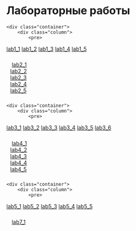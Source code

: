 <!DOCTYPE html>
<html lang="ru">
    
<head>
    <meta charset="UTF-8">
    <meta name="viewport" content="width=device-width, initial-scale=1.0">
    <title>Лабораторные работы</title>
    <style>
        .container {
            display: flex;
            flex-wrap: wrap;
        }
        .column {
            flex: 1;
            min-width: 250px;
            padding: 10px;
        }
        pre {
            margin: 0;
            font-family: inherit;
            white-space: pre-wrap;
        }
    </style>
</head>
<body>
    <h1>Лабораторные работы</h1>
    
    <div class="container">
        <div class="column">
            <pre>
<a href="lab1/lab1_1.html">lab1_1</a>
<a href="lab1/lab1_2.html">lab1_2</a>
<a href="lab1/lab1_3.html/doc.html">lab1_3</a>
<a href="lab1/lab1_4.html">lab1_4</a>
<a href="lab1/lab1_5.html">lab1_5</a>
            </pre>
        </div>
        <div class="column">
            <pre>
<a href="lab2/lab2_1.html">lab2_1</a>
<a href="lab2/lab2_2.html">lab2_2</a>
<a href="lab2/lab2_3.html/index.html">lab2_3</a>
<a href="lab2/lab2_4.html">lab2_4</a>
<a href="lab2/lab2_5.html">lab2_5</a>
            </pre>
        </div>
    </div>

    <div class="container">
        <div class="column">
            <pre>
<a href="lab3/lab3_1.html">lab3_1</a>
<a href="lab3/lab3_2.html">lab3_2</a>
<a href="lab3/lab3_3.html">lab3_3</a>
<a href="lab3/lab3_4.html">lab3_4</a>
<a href="lab3/lab3_5.html">lab3_5</a>
<a href="lab3/lab3_6.html">lab3_6</a>
            </pre>
        </div>
        <div class="column">
            <pre>
<a href="lab4/lab4_1.html">lab4_1</a>
<a href="lab4/lab4_2.html">lab4_2</a>
<a href="lab4/lab4_3.html">lab4_3</a>
<a href="lab4/lab4_4.html">lab4_4</a>
<a href="lab4/lab4_5.html">lab4_5</a>
            </pre>
        </div>
    </div>

    <div class="container">
        <div class="column">
            <pre>
<a href="lab5/lab5_1.html">lab5_1</a>
<a href="lab5/lab5_2.html">lab5_2</a>
<a href="lab5/lab5_3.html">lab5_3</a>
<a href="lab5/lab5_4.html">lab5_4</a>
<a href="lab5/lab5_5.html">lab5_5</a>
            </pre>
        </div>
        <div class="column">
            <pre>
<a href="lab7/lab7_1.html">lab7_1</a>
            </pre>
        </div>
    </div>

</body>  
</html>
